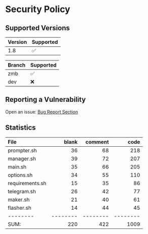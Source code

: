 # Security Policy

## Supported Versions

| Version | Supported          |
| ------- | ------------------ |
| 1.8     | :white_check_mark: |

| Branch | Supported          |
| ------ | ------------------ |
| zmb    | :white_check_mark: |
| dev    | :x:                |

## Reporting a Vulnerability

Open an issue: [Bug Report Section](https://github.com/grm34/ZenMaxBuilder/issues/new/choose)

## Statistics

| File            |    blank |  comment |     code |
| :-------------- | -------: | -------: | -------: |
| prompter.sh     |       36 |       68 |      218 |
| manager.sh      |       39 |       72 |      207 |
| main.sh         |       35 |       66 |      205 |
| options.sh      |       34 |       55 |      110 |
| requirements.sh |       15 |       35 |       86 |
| telegram.sh     |       26 |       42 |       77 |
| maker.sh        |       21 |       40 |       61 |
| flasher.sh      |       14 |       44 |       45 |
| --------        | -------- | -------- | -------- |
| SUM:            |      220 |      422 |     1009 |
